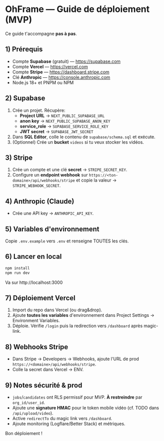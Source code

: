 # OhFrame — Guide de déploiement (MVP)

Ce guide t'accompagne **pas à pas**.

## 1) Prérequis
- Compte **Supabase** (gratuit) — https://supabase.com
- Compte **Vercel** — https://vercel.com
- Compte **Stripe** — https://dashboard.stripe.com
- Clé **Anthropic** — https://console.anthropic.com
- Node.js 18+ et PNPM ou NPM

## 2) Supabase
1. Crée un projet. Récupère:
   - **Project URL** → `NEXT_PUBLIC_SUPABASE_URL`
   - **anon key** → `NEXT_PUBLIC_SUPABASE_ANON_KEY`
   - **service_role** → `SUPABASE_SERVICE_ROLE_KEY`
   - **JWT secret** → `SUPABASE_JWT_SECRET`
2. Dans **SQL Editor**, colle le contenu de `supabase/schema.sql` et exécute.
3. (Optionnel) Crée un **bucket** `videos` si tu veux stocker les vidéos.

## 3) Stripe
1. Crée un compte et une clé **secret** → `STRIPE_SECRET_KEY`.
2. Configure un **endpoint webhook** sur `https://<ton-domaine>/api/webhooks/stripe` et copie la valeur → `STRIPE_WEBHOOK_SECRET`.

## 4) Anthropic (Claude)
- Crée une API key → `ANTHROPIC_API_KEY`.

## 5) Variables d'environnement
Copie `.env.example` vers `.env` et renseigne TOUTES les clés.

## 6) Lancer en local
```bash
npm install
npm run dev
```
Va sur http://localhost:3000

## 7) Déploiement Vercel
1. Import du repo dans Vercel (ou drag&drop).
2. Ajoute **toutes les variables** d'environnement dans Project Settings → Environment Variables.
3. Déploie. Vérifie `/login` puis la redirection vers `/dashboard` après magic-link.

## 8) Webhooks Stripe
- Dans Stripe → Developers → Webhooks, ajoute l'URL de prod `https://<domaine>/api/webhooks/stripe`.
- Colle la secret dans Vercel → ENV.

## 9) Notes sécurité & prod
- `jobs`/`candidates` ont RLS permissif pour MVP. **À restreindre** par `org_id/user_id`.
- Ajoute une **signature HMAC** pour le token mobile vidéo (cf. TODO dans `/api/upload/video`).
- Active `redirectTo` du magic link vers `/dashboard`.
- Ajoute monitoring (Logflare/Better Stack) et métriques.

Bon déploiement !
